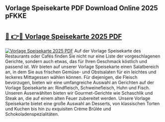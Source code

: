## Vorlage Speisekarte PDF Download Online 2025 pFKKE

# <h2><a href="http://gc8ewe4.nevu.top/?p=Vorlage+Speisekarte">🔗 👉🔴 Vorlage Speisekarte 2025 PDF</a></h2>

[![Vorlage Speisekarte 2025 PDF](https://i.imgur.com/dBaPXMq.png)](http://gc8ewe4.nevu.top/?p=Vorlage+Speisekarte)
Auf der Vorlage Speisekarte des Restaurants oder Cafés finden Sie nicht nur eine Liste der vorgeschlagenen Gerichte, sondern auch etwas, das für Ihren Geschmack köstlich und passend ist. Wir bieten auf unserer Vorlage Speisekarte einen Salatbereich an, in dem Sie aus frischen Gemüse- und Obstsalaten für ein leichtes und leckeres Mittagessen wählen können. Für diejenigen, die Fleisch bevorzugen, bieten wir eine umfangreiche Auswahl an Gerichten auf der Vorlage Speisekarte an: Rindfleisch, Schweinefleisch, Huhn und Fisch. Unseren Auserwählten bieten wir Gourmet-Gerichte wie Schaschlik und Steak an, die auf einem alten Feuer zubereitet werden. Unsere Vorlage Speisekarte bietet eine große Auswahl an Desserts, von klassischen Torten und Kuchen bis hin zu exquisiten Crème Brûlée und Schokoladenspezialitäten.

